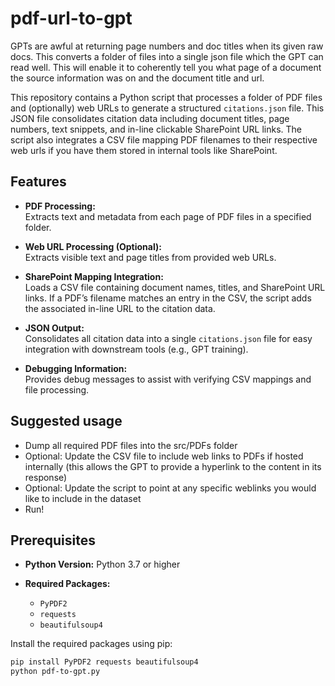 # pdf-url-to-gpt
GPTs are awful at returning page numbers and doc titles when its given raw docs. This converts a folder of files into a single json file which the GPT can read well. This will enable it to coherently tell you what page of a document the source information was on and the document title and url.

This repository contains a Python script that processes a folder of PDF files and (optionally) web URLs to generate a structured `citations.json` file. This JSON file consolidates citation data including document titles, page numbers, text snippets, and in-line clickable SharePoint URL links. The script also integrates a CSV file mapping PDF filenames to their respective web urls if you have them stored in internal tools like SharePoint.

## Features

- **PDF Processing:**  
  Extracts text and metadata from each page of PDF files in a specified folder.

- **Web URL Processing (Optional):**  
  Extracts visible text and page titles from provided web URLs.

- **SharePoint Mapping Integration:**  
  Loads a CSV file containing document names, titles, and SharePoint URL links. If a PDF’s filename matches an entry in the CSV, the script adds the associated in-line URL to the citation data.

- **JSON Output:**  
  Consolidates all citation data into a single `citations.json` file for easy integration with downstream tools (e.g., GPT training).

- **Debugging Information:**  
  Provides debug messages to assist with verifying CSV mappings and file processing.

## Suggested usage

- Dump all required PDF files into the src/PDFs folder
- Optional: Update the CSV file to include web links to PDFs if hosted internally (this allows the GPT to provide a hyperlink to the content in its response)
- Optional: Update the script to point at any specific weblinks you would like to include in the dataset
- Run!

## Prerequisites

- **Python Version:** Python 3.7 or higher

- **Required Packages:**  
  - `PyPDF2`
  - `requests`
  - `beautifulsoup4`

Install the required packages using pip:

```bash
pip install PyPDF2 requests beautifulsoup4
python pdf-to-gpt.py

